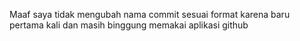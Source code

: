 Maaf saya tidak mengubah nama commit sesuai format karena baru pertama kali dan masih binggung memakai aplikasi github
